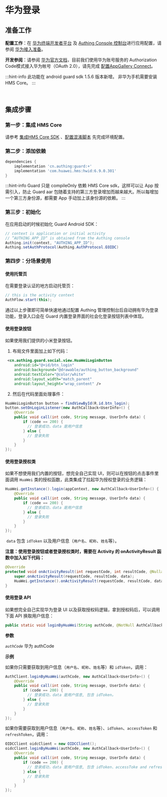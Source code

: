 # 华为登录

<LastUpdated/>

## 准备工作

**配置工作**：在 [华为终端开发者平台](https://developer.huawei.com/consumer/cn/appgallery/) 及 [Authing Console 控制台](https://authing.cn/)进行应用配置，请参阅 [华为接入准备](../../../guides/connections/social/huawei-mobile/README.md)。

**开发参阅**：请参阅 [华为官方文档](https://developer.huawei.com/consumer/cn/doc/development/HMSCore-Guides/android-introduction-0000001098842325)，目前我们使用华为账号服务的 Authorization Code模式接入华为帐号（OAuth 2.0），请先完成  [配置AppGallery Connect](https://developer.huawei.com/consumer/cn/doc/development/HMSCore-Guides/config-agc-0000001050196065)。

:::hint-info
此功能在 android guard sdk 1.5.6 版本新增。
非华为手机需要安装 HMS Core。
:::

<br>

## 集成步骤

### 第一步：集成 HMS Core

请参考 [集成HMS Core SDK](https://developer.huawei.com/consumer/cn/doc/development/HMSCore-Guides/as-integration-hms-core-sdk-0000001050436235) 、[配置混淆脚本](https://developer.huawei.com/consumer/cn/doc/development/HMSCore-Guides/config-obfuscation-script-0000001056835760) 先完成环境配置。

### 第二步：添加依赖

```groovy
dependencies {
    implementation 'cn.authing:guard:+'
    implementation 'com.huawei.hms:hwid:6.9.0.301'
}
```

:::hint-info
Guard 只是 compileOnly 依赖 HMS Core sdk，这样可以让 App 按需引入，防止 Guard aar 包随着支持的第三方登录增加而越来越大。所以每增加一个第三方身份源，都需要 App 手动加上该身份源的依赖。
:::

### 第三步：初始化

在应用启动的时候初始化 Guard Android SDK：

```java
// context is application or initial activity
// ”AUTHING_APP_ID“ is obtained from the Authing console
Authing.init(context, "AUTHING_APP_ID");
Authing.setAuthProtocol(Authing.AuthProtocol.EOIDC)
```


### 第四步：分场景使用

#### 使用托管页
在需要登录认证的地方启动托管页：

```java
// this is the activity context
AuthFlow.start(this);
```

通过以上步骤即可简单快速地通过配置 Authing 管理控制台后自动拥有华为登录功能，登录入口会在 Guard 内置登录界面的社会化登录按钮列表中体现。

#### 使用登录按钮

如果使用我们提供的小米登录按钮。

1. 布局文件里面加上如下代码：

```xml
 <cn.authing.guard.social.view.HuaWeiLoginButton
    android:id="@+id/btn_login"
    android:background="@drawable/authing_button_background"
    android:textColor="@color/white"
    android:layout_width="match_parent"
    android:layout_height="wrap_content" />
```

2. 然后在代码里面处理事件：

```java
HuaWeiLoginButton button = findViewById(R.id.btn_login);
button.setOnLoginListener(new AuthCallback<UserInfo>() {
    @Override
    public void call(int code, String message, UserInfo data) {
        if (code == 200) {
          // 登录成功，data 是用户信息
        } else {
          // 登录失败
        }
    }
});
```

#### 使用登录授权类
如果不想使用我们内置的按钮，想完全自己实现 UI，则可以在按钮的点击事件里面调用 `HuaWei` 类的授权函数，此类集成了拉起华为授权登录的业务逻辑：

```java
HuaWei.getInstance().login(appContext, new AuthCallback<UserInfo>() {
    @Override
    public void call(int code, String message, UserInfo data) {
        if (code == 200) {
          // 登录成功，data 是用户信息
        } else {
          // 登录失败
        }
    }
});
```

​	`data` 包含 `idToken` 以及用户信息（`用户名`、`昵称`、`姓名`等）。

**注意：使用登录按钮或者登录授权类时，需要在 Activity 的 onActivityResult 函数中加入如下代码：**

```java
@Override
protected void onActivityResult(int requestCode, int resultCode, @Nullable Intent data) {
    super.onActivityResult(requestCode, resultCode, data);
    HuaWei.getInstance().onActivityResult(requestCode, resultCode, data);
}
```

#### 使用登录 API 

如果想完全自己实现华为登录 UI 以及获取授权码逻辑，拿到授权码后，可以调用下面 API 换取用户信息：

```java
public static void loginByHuaWei(String authCode, @NotNull AuthCallback<UserInfo> callback)
```

**参数**

*`authCode`* 华为 authCode

**示例**

如果你只需要获取到用户信息（`用户名`、`昵称`、`姓名`等）和 `idToken`，调用：

```java
AuthClient.loginByHuaWei(authCode, new AuthCallback<UserInfo>() {
    @Override
    public void call(int code, String message, UserInfo data) {
        if (code == 200) {
          // 登录成功，data 是用户信息, 包含 idToken。
        } else {
          // 登录失败
        }
    }
});
```

如果你需要获取到用户信息（`用户名`、`昵称`、`姓名`等）、`idToken`、`accessToken` 和 `refreshToken`，调用：

```java
OIDCClient oidcClient = new OIDCClient();
oidcClient.loginByHuaWei(authCode, new AuthCallback<UserInfo>() {
    @Override
    public void call(int code, String message, UserInfo data) {
        if (code == 200) {
          // 登录成功，data 是用户信息, 包含 idToken、accessToke and refreshToken。
        } else {
          // 登录失败
        }
    }
});
```

